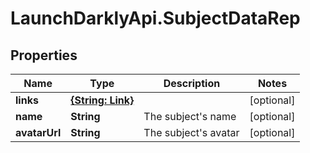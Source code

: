 # LaunchDarklyApi.SubjectDataRep

## Properties

Name | Type | Description | Notes
------------ | ------------- | ------------- | -------------
**links** | [**{String: Link}**](Link.md) |  | [optional] 
**name** | **String** | The subject&#39;s name | [optional] 
**avatarUrl** | **String** | The subject&#39;s avatar | [optional] 



